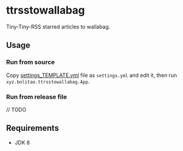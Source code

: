 # ttrsstowallabag

Tiny-Tiny-RSS starred articles to wallabag.

## Usage

### Run from source

Copy [settings_TEMPLATE.yml](settings_TEMPLATE.yml) file as `settings.yml` and edit it, then run `xyz.bolitao.ttrsstowallabag.App`.

### Run from release file

// TODO

## Requirements

- JDK 8

